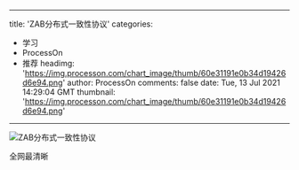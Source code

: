 
---
title: 'ZAB分布式一致性协议'
categories: 
 - 学习
 - ProcessOn
 - 推荐
headimg: 'https://img.processon.com/chart_image/thumb/60e31191e0b34d19426d6e94.png'
author: ProcessOn
comments: false
date: Tue, 13 Jul 2021 14:29:04 GMT
thumbnail: 'https://img.processon.com/chart_image/thumb/60e31191e0b34d19426d6e94.png'
---

<div>   
<img class="thumb" alt="ZAB分布式一致性协议" src="https://img.processon.com/chart_image/thumb/60e31191e0b34d19426d6e94.png" referrerpolicy="no-referrer">
<p>全网最清晰</p>  
</div>
            